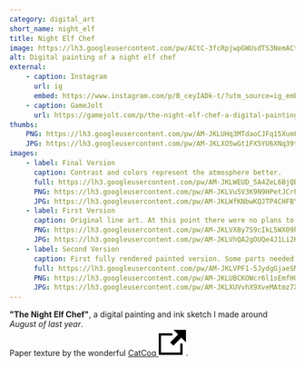 ```yaml
---
category: digital_art
short_name: night_elf
title: Night Elf Chef
image: https://lh3.googleusercontent.com/pw/ACtC-3fcRpjwpGWUsdTS3NemACto9ucvSkWUVViTb8XT0Ya00ulTxPSNe8li6p6TTsGArCFjezX37RQz_0ibBEpUXr7wjIZtc-yXwffjnrHYr2ILZbgK-cJrzrUPyB008UfgEbJv0jRSRqLvkgcqDs62MyU8=w1200-h630-no?authuser=0
alt: Digital painting of a night elf chef
external:
    - caption: Instagram
      url: ig
      embed: https://www.instagram.com/p/B_ceyIADk-t/?utm_source=ig_embed&amp;utm_campaign=loading
    - caption: GameJolt
      url: https://gamejolt.com/p/the-night-elf-chef-a-digital-painting-and-ink-sketch-i-made-dsbyvvv2
thumbs:
    PNG: https://lh3.googleusercontent.com/pw/AM-JKLUHq3MTdaoCJFq15XumF_4WAtha_TL4P6SruaU1tjSg_sk8TEz5wYj3SD0LAmOtlHoF0V7rjvD3IMG-sXXTO_tIoGPZAXhLTnUT3s3B46DfPHetV5aWeS4KhMmaDaUSY6P3EWUJvxDjvSMCjFOMo1_0
    JPG: https://lh3.googleusercontent.com/pw/AM-JKLXO5wGt1FX5YU6XNq39tOR2Uq-8eK2_NI1OfAoCofU5E1YMnJYxV6HSW-c471TmqbeXtKypacvP22qxtZfrtM-RDej-wKA__6KiXK622fF6sn7uoDg1KktIUCImQqNx21VF-Fw8IxwUpgCvZctxzwGy
images:
    - label: Final Version
      caption: Contrast and colors represent the atmosphere better.
      full: https://lh3.googleusercontent.com/pw/AM-JKLWEUD_5A4ZeL6BjQBex_HG4vyeWGrO22oXTGd2p3J9n0cEMtPdIVTMt1BcsrxPb9XmLtc79DOt1BgFOH2x-EtNhkSkd8tf4R4g5UjKAX6728mWVxL5Njxx9QAM1DPqOYNBK5Ox1XHtXeqa6X__mpKFG=w849-h1312
      PNG: https://lh3.googleusercontent.com/pw/AM-JKLVu5V3K9N9HPetJCrPe42O5ypRakeROyMlaS6yC8vPT_aABAU9oATAO-a5HFEwvIM_nOTxb5NIxnzVPbUdKVIqDXlRMsC6K1g-8n2tv5HUzH624a63ADwyNE-tb2FbqkYpJFTV6V8mEGiefE5GKEeEk
      JPG: https://lh3.googleusercontent.com/pw/AM-JKLWfKNbwKQJTP4CHFBYWz87y-di0HB7AF2D0VImZOqhpYzAZffpCJ9a7gaqTMp7JwhZ1ksZtJ48yRt7dKC53A1xqp5zVoNaoyO4J5tbxjdrfnLRxQQ5HMeVxXWthf_SiEmLwVN-CvPDXfI9Mdnoz0tCP
    - label: First Version
      caption: Original line art. At this point there were no plans to paint it.
      PNG: https://lh3.googleusercontent.com/pw/AM-JKLVX8y7S9cIkL5WX09h7iEWsKHOsEeiHk1bjHHSsmaG4e1Q6YTWMCT-k0v1MFDPhsRplmKS_hQbzzb_xq5xjNm17YIt9nnbKLm5j8zha8LZYqe4lWrPhE5uXsWIHFp-BuaO01h1Ki63ELgxF-Qvkw_sL
      JPG: https://lh3.googleusercontent.com/pw/AM-JKLVhQA2gOUQe4J1Li2Kyyu5uIuSsNJ57u7LXsUkmpIPKJS31g5plufh9_66ZL2FzBypppEawJRr2ZFrMcAEOMPC-vnKHvscV6YOIP7QCZ6oYb5gaIVx7__0ooIy1k1YExOnVSCre3Ti_anuyJIzvZBFB
    - label: Second Version
      caption: First fully rendered painted version. Some parts needed to be fixed and the tone and colors tuned.
      full: https://lh3.googleusercontent.com/pw/AM-JKLVPF1-5JydgGjaeSM4Cs16DKp8dIwvOW9BaoZlPHo35zDh1AJ-fMnv9AB4El4wSQthcBE9nNlnHxz-LeVnBAJvkLxC37U2l_8msz8jrrqnrIDBRnTq-WSkJ6MU-6K4YAV7kAxwVSj6xHvQCRkIMIYib=w849-h1312
      PNG: https://lh3.googleusercontent.com/pw/AM-JKLUBCKOWcr6l1sEmfHGcQyTMEIBznU3NngKE4VT1iEN7WueW0KSzrgs8fUwHvDPvdpKXtRXB2wBj4wrPIUQcsvPRDTZvrhWkEwmvMt_W91BhnlVYXlVxfyAufGZIkZFjgd-ruskgf6D7flK5uY0JC_aE
      JPG: https://lh3.googleusercontent.com/pw/AM-JKLXUVvhX9XveMAtmz7XSjdM_2jnBqYC6cKtG7cDqBcLB7dLj5tqa734tjg-qnnzRyNoGDdp9HmQ2hqZAd2h7swpuVlY0H36WUwYYg5CDWauiAc9UQrzhojdpqa5aTpcGGqOzru6wEaLHmsckRlV6iPjh
---
```


**"The Night Elf Chef"**, a digital painting and ink sketch I made around *August of last year*.  
Paper texture by the wonderful [CatCoq <img src="/assets/images/icons/external.svg" alt="External Link" class="external-icon">](https://www.instagram.com/catcoq/).
